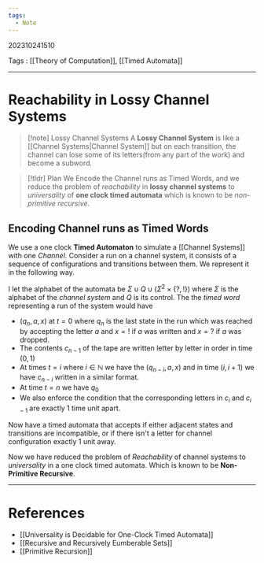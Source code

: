 ```yaml
---
tags:
  - Note
---
```

202310241510

Tags : [[Theory of Computation]], [[Timed Automata]]

---
# Reachability in Lossy Channel Systems

>[!note] Lossy Channel Systems 
>A **Lossy Channel System** is like a [[Channel Systems|Channel System]] but on each transition, the channel can lose some of its letters(from any part of the work) and become a subword.

>[!tldr] Plan
>We Encode the Channel runs as Timed Words, and we reduce the problem of *reachability* in **lossy channel systems** to *universality* of **one clock timed automata** which  is known to be *non-primitive recursive*.

## Encoding Channel runs as Timed Words
We use a one clock **Timed Automaton** to simulate a [[Channel Systems]] with one *Channel*.
Consider a run on a channel system, it consists of a sequence of configurations and transitions between them. We represent it in the following way.

I let the alphabet of the automata be $\Sigma\cup Q\cup(\Sigma^2\times \{?,!\})$ where $\Sigma$ is the alphabet of the *channel system* and $Q$ is its control. 
The the *timed word* representing a run of the system would have 
- $(q_n,a,x)$ at $t=0$ where $q_n$ is the last state in the run which was reached by accepting the letter $a$ and $x=!$ if $a$ was written and $x=?$ if $a$ was dropped.
- The contents $c_{n-1}$ of the tape are written letter by letter in order in time $(0,1)$
- At times $t=i$ where $i\in\mathbb N$ we have the $(q_{n-i},a,x)$ and in time $(i,i+1)$ we have $c_{n-i}$ written in a similar format.
- At time $t=n$ we have $q_0$ 
- We also enforce the condition that the corresponding letters in $c_i$ and $c_{i-1}$ are exactly $1$ time unit apart.

Now have a timed automata that accepts if either adjacent states and transitions are incompatible, or if there isn't a letter for channel configuration exactly 1 unit away.

Now we have reduced the problem of *Reachability* of channel systems to *universality* in a one clock timed automata. Which is known to be **Non-Primitive Recursive**.

---
# References
- [[Universality is Decidable for One-Clock Timed Automata]]
- [[Recursive and Recursively Eumberable Sets]]
- [[Primitive Recursion]]